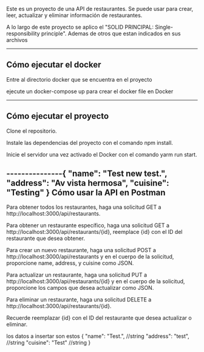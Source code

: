 Este es un proyecto de una API de restaurantes. Se puede usar para crear, leer, actualizar y eliminar información de restaurantes.

A lo largo de este proyecto se aplico el "SOLID PRINCIPAL: Single-responsibility principle". Ademas de otros que estan indicados en sus archivos

------------------------------
Cómo ejecutar el docker
------------------------------

Entre al directorio docker que se encuentra en el proyecto

ejecute un docker-compose up para crear el docker file en Docker

------------------------------
Cómo ejecutar el proyecto
------------------------------

Clone el repositorio.

Instale las dependencias del proyecto con el comando npm install.

Inicie el servidor una vez activado el Docker con el comando yarm run start. 

---------------{
    "name": "Test new test.",
    "address": "Av vista hermosa",
    "cuisine": "Testing"
}
Cómo usar la API en Postman
------------------------------

Para obtener todos los restaurantes, haga una solicitud GET a http://localhost:3000/api/restaurants.

Para obtener un restaurante específico, haga una solicitud GET a http://localhost:3000/api/restaurants/{id}, reemplace {id} con el ID del restaurante que desea obtener.

Para crear un nuevo restaurante, haga una solicitud POST a http://localhost:3000/api/restaurants y en el cuerpo de la solicitud, proporcione name, address, y cuisine como JSON.

Para actualizar un restaurante, haga una solicitud PUT a http://localhost:3000/api/restaurants/{id} y en el cuerpo de la solicitud, proporcione los campos que desea actualizar como JSON.

Para eliminar un restaurante, haga una solicitud DELETE a http://localhost:3000/api/restaurants/{id}.

Recuerde reemplazar {id} con el ID del restaurante que desea actualizar o eliminar.

los datos a insertar son estos
{
    "name": "Test.", //string
    "address": "test", //string
    "cuisine": "Test" //string
}

